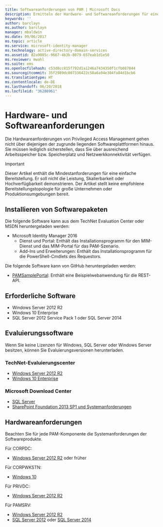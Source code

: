 ```yaml
---
title: Softwareanforderungen von PAM | Microsoft Docs
description: Ermitteln der Hardware- und Softwareanforderungen für eine erfolgreiche Bereitstellung von Privileged Access Management
keywords: ''
author: barclayn
ms.author: barclayn
manager: mbaldwin
ms.date: 09/06/2017
ms.topic: article
ms.service: microsoft-identity-manager
ms.technology: active-directory-domain-services
ms.assetid: 82a9085c-9667-4b3b-8079-657eab1d1e58
ms.reviewer: mwahl
ms.suite: ems
ms.openlocfilehash: c53d8cc815f792d1a1246a7434350f1cfb087844
ms.sourcegitcommit: 35f2989dc007336422c58a6a94e304fa84d1bcb6
ms.translationtype: HT
ms.contentlocale: de-DE
ms.lasthandoff: 06/20/2018
ms.locfileid: "36288961"
---
```

# <a name="hardware-and-software-requirements"></a>Hardware- und Softwareanforderungen

Die Hardwareanforderungen von Privileged Access Management gehen nicht über diejenigen der zugrunde liegenden Softwareplattformen hinaus. Sie müssen lediglich sicherstellen, dass Sie über ausreichend Arbeitsspeicher bzw. Speicherplatz und Netzwerkkonnektivität verfügen.

> [!IMPORTANT]
> Dieser Artikel enthält die Mindestanforderungen für eine einfache Bereitstellung. Er soll nicht die Leistung, Skalierbarkeit oder Hochverfügbarkeit demonstrieren. Der Artikel stellt keine empfohlene Bereitstellungstopologie für große Unternehmen oder Produktionsumgebungen bereit.

## <a name="installing-from-software-packages"></a>Installieren von Softwarepaketen

Die folgende Software kann aus dem TechNet Evaluation Center oder MSDN heruntergeladen werden:

- Microsoft Identity Manager 2016
  - Dienst und Portal: Enthält das Installationsprogramm für den MIM-Dienst und das MIM-Portal für das PAM-Szenario.
  - Add-Ins und Erweiterungen: Enthält das Installationsprogramm für die PowerShell-Cmdlets des Requestors.

Die folgende Software kann von GitHub heruntergeladen werden:

- [PAMSamplePortal](https://github.com/Azure/identity-management-samples): Enthält eine Beispielwebanwendung für die REST-API.

## <a name="required-software"></a>Erforderliche Software

- Windows Server 2012 R2
- Windows 10 Enterprise
- SQL Server 2012 Service Pack 1 oder SQL Server 2014

## <a name="evaluation-software"></a>Evaluierungssoftware

Wenn Sie keine Lizenzen für Windows, SQL Server oder Windows Server besitzen, können Sie Evaluierungsversionen herunterladen.

### <a name="technet-evaluation-center"></a>TechNet-Evaluierungscenter

- [Windows Server 2012 R2](https://www.microsoft.com/evalcenter/evaluate-windows-server-2012-r2)
- [Windows 10 Enterprise](https://www.microsoft.com/evalcenter/evaluate-windows-10-enterprise)

### <a name="microsoft-download-center"></a>Microsoft Download Center

- [SQL Server](https://www.microsoft.com/download/details.aspx?id=29066)  
- [SharePoint Foundation 2013 SP1 und Systemanforderungen](https://www.microsoft.com/download/details.aspx?id=42039)

## <a name="hardware-requirements"></a>Hardwareanforderungen

Beachten Sie für jede PAM-Komponente die Systemanforderungen der Softwareprodukte.

Für CORPDC:

- [Windows Server 2012 R2](https://technet.microsoft.com/library/dn303418.aspx) oder früher

Für CORPWKSTN:

- [Windows 10](https://technet.microsoft.com/windows/dn798752.aspx)

Für PRIVDC:

- [Windows Server 2012 R2](https://technet.microsoft.com/library/dn303418.aspx)

Für PAMSRV:

- [Windows Server 2012 R2](https://technet.microsoft.com/library/dn303418.aspx)
- [SQL Server 2012](https://msdn.microsoft.com/library/ms143506(sql.110).aspx) oder [SQL Server 2014](https://msdn.microsoft.com/library/ms143506(v=sql.120).aspx)
